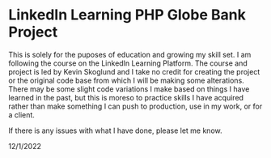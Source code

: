 # LinkedIn Learning PHP Globe Bank Project


This is solely for the puposes of education and growing my skill set. I am following the course  on the LinkedIn Learning Platform. The course and project is led by Kevin Skoglund and I take no credit for creating the project or the original code base from which I will be making some alterations. There may be some slight code variations I make based on things I have learned in the past, but this is moreso to practice skills I have acquired rather than make something I can push to production, use in my work, or for a client. 

If there is any issues with what I have done, please let me know. 

12/1/2022

